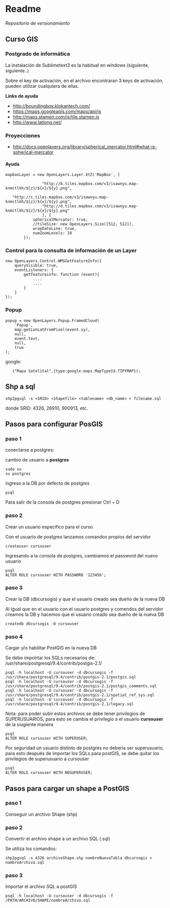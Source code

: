 # Readme

*Repositorio de versionamiento*

## Curso GIS
### Postgrado de informática

La instalación de Sublimetext3 es la habitual en windows (siguiente, siguiente..)

Sobre el key de activación, en el archivo encontraran 3 keys de activación, pueden utilizar cualquiera de ellas.


**Links de ayuda**

- http://boundingbox.klokantech.com/
- https://maps.googleapis.com/maps/api/js
- http://maps.stamen.com/js/tile.stamen.js
- http://www.latlong.net/

### Proyecciones
- http://docs.openlayers.org/library/spherical_mercator.html#what-is-spherical-mercator



#### Ayuda
```
mapboxLayer = new OpenLayers.Layer.XYZ('MapBox', [
             				    
			    "http://b.tiles.mapbox.com/v3/isawnyu.map-knmctlkh/${z}/${x}/${y}.png",
   
   "http://c.tiles.mapbox.com/v3/isawnyu.map-knmctlkh/${z}/${x}/${y}.png",
            	"http://d.tiles.mapbox.com/v3/isawnyu.map-knmctlkh/${z}/${x}/${y}.png"
			    ], {
            sphericalMercator: true,
            //tileSize: new OpenLayers.Size([512, 512]),
            wrapDateLine: true,
        	numZoomLevels: 19
        });
```     

### Control para la consulta de información de un Layer
```  
new OpenLayers.Control.WMSGetFeatureInfo({
	queryVisible: true,
	eventListeners: {
		getfeatureinfo: function (event){
			....
			....
		}
	}
});

```  

### Popup 
```
popup = new OpenLayers.Popup.FramedCloud(
	'Popup',
	map.getLonLatFromPixel(event.xy),
	null,
	event.text,
	null,
	true
);

```

google:

       ("Mapa Satelital",{type:google.maps.MapTypeId.TIPYMAP});

## Shp a sql

```
shp2pgsql -s <SRID> <shapefile> <tablename> <db_name> > filename.sql
```
donde SRID: 4326, 26910, 900913, etc.



## Pasos para configurar PosGIS

### paso 1

conectarse a postgres:

cambio de usuario a **postgres**
```
sudo su
su postgres
```

ingreso a la DB por defecto de postgres
```
psql
```
Para salir de la consola de postgres presionar Ctrl + D

### paso 2

Crear un usuario específico para el curso

Con el usuario de postgres lanzamos comandos propios del servidor
```
createuser cursouser
```
Ingresando a la consola de postgres, cambiamos el password del nuevo usuario

```
psql
ALTER ROLE cursouser WITH PASSWORD '123456';
```

### paso 3

Crear la DB (dbcursogis) y que el usuario creado sea dueño de la nueva DB

Al igual que en el usuario con el usuario postgres y comendos del servidor creamos la DB y hacemos que el usuario creado sea dueño de la nueva DB

```
createdb dbcursogis -O cursouser
```

### paso 4

Cargar y/o habilitar PostGIS en la nueva DB

Se debe impolrtar los SQLs necesarios de: /usr/share/postgresql/9.4/contrib/postgis-2.1/

```
psql -h localhost -U cursouser -d dbcursogis -f /usr/share/postgresql/9.4/contrib/postgis-2.1/postgis.sql
psql -h localhost -U cursouser -d dbcursogis -f /usr/share/postgresql/9.4/contrib/postgis-2.1/postgis_comments.sql
psql -h localhost -U cursouser -d dbcursogis -f /usr/share/postgresql/9.4/contrib/postgis-2.1/spatial_ref_sys.sql
psql -h localhost -U cursouser -d dbcursogis -f /usr/share/postgresql/9.4/contrib/postgis-2.1/legacy.sql
```

Nota: para poder subir estos archivos se debe tener privilegios de SUPERUSUARIOS, para esto se cambia el privilegio a el usuario **cursouser** de la siugiente manera

```
psql
ALTER ROLE cursouser WITH SUPERUSER;
```

Por seguridad un usuario distinto de postgres no debería ser superusuario, para esto después de importar los SQLs para postGIS, se debe quitar los privilegios de superusuario a cursouser

```
psql
ALTER ROLE cursouser WITH NOSUPERUSER;
```

## Pasos para cargar un shape a PostGIS

### paso 1

Conseguir un archivo Shape (shp)

### paso 2

Convertir el archivo shape a un archivo SQL (.sql)

Se utiliza los comandos:
```
shp2pgsql -s 4326 archivoShape.shp nombreNuevaTabla dbcursogis > nombreArchivo.sql
```

### paso 3

Importar el archivo SQL a postGIS

```
psql -h localhost -U cursouser -d dbcursogis -f /PATH/ARCHIVO/SHAPE/nombreArchivo.sql
```























